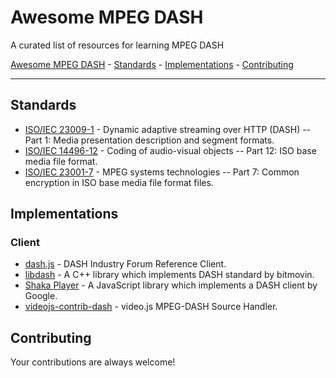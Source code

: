 # Awesome MPEG DASH
A curated list of resources for learning MPEG DASH

[Awesome MPEG DASH](#awesome-mpeg-dash)
    - [Standards](#standards)
    - [Implementations](#implementations)
    - [Contributing](#contributing)

- - -

## Standards
- [ISO/IEC 23009-1](http://www.iso.org/iso/home/store/catalogue_ics/catalogue_detail_ics.htm?csnumber=65274) - Dynamic adaptive streaming over HTTP (DASH) -- Part 1: Media presentation description and segment formats.
- [ISO/IEC 14496-12](http://www.iso.org/iso/catalogue_detail.htm?csnumber=61988) - Coding of audio-visual objects -- Part 12: ISO base media file format.
- [ISO/IEC 23001-7](http://www.iso.org/iso/catalogue_detail.htm?csnumber=65271) - MPEG systems technologies -- Part 7: Common encryption in ISO base media file format files.

## Implementations
### Client
- [dash.js](https://github.com/Dash-Industry-Forum/dash.js) - DASH Industry Forum Reference Client.
- [libdash](https://github.com/bitmovin/libdash) - A C++ library which implements DASH standard by bitmovin.
- [Shaka Player](https://github.com/google/shaka-player) - A JavaScript library which implements a DASH client by Google.
- [videojs-contrib-dash](https://github.com/videojs/videojs-contrib-dash) - video.js MPEG-DASH Source Handler.

## Contributing
Your contributions are always welcome!
